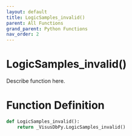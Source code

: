 ```yaml
---
layout: default
title: LogicSamples_invalid()
parent: All Functions
grand_parent: Python Functions
nav_order: 2
---
```


# LogicSamples_invalid()

Describe function here.

# Function Definition

```python
def LogicSamples_invalid():
    return _VisusDbPy.LogicSamples_invalid()
```